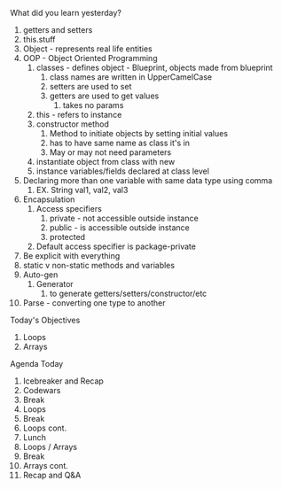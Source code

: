 What did you learn yesterday?

1. getters and setters
2. this.stuff
3. Object - represents real life entities
4. OOP - Object Oriented Programming
   1. classes - defines object - Blueprint, objects made from blueprint
      1. class names are written in UpperCamelCase
      2. setters are used to set
      3. getters are used to get values
         1. takes no params
   2. this - refers to instance
   3. constructor method
      1. Method to initiate objects by setting initial values
      2. has to have same name as class it's in
      3. May or may not need parameters
   4. instantiate object from class with new
   5. instance variables/fields declared at class level
5. Declaring more than one variable with same data type using comma
   1. EX. String val1, val2, val3
6. Encapsulation
   1. Access specifiers 
      1. private - not accessible outside instance
      2. public - is accessible outside instance
      3. protected
   2. Default access specifier is package-private
7. Be explicit with everything
8. static v non-static methods and variables
9. Auto-gen
   1. Generator
      1. to generate getters/setters/constructor/etc
10. Parse - converting one type to another


Today's Objectives

1. Loops
2. Arrays


Agenda Today

1. Icebreaker and Recap
2. Codewars
3. Break
4. Loops
5. Break
6. Loops cont.
7. Lunch
8. Loops / Arrays
9. Break
10. Arrays cont.
11. Recap and Q&A